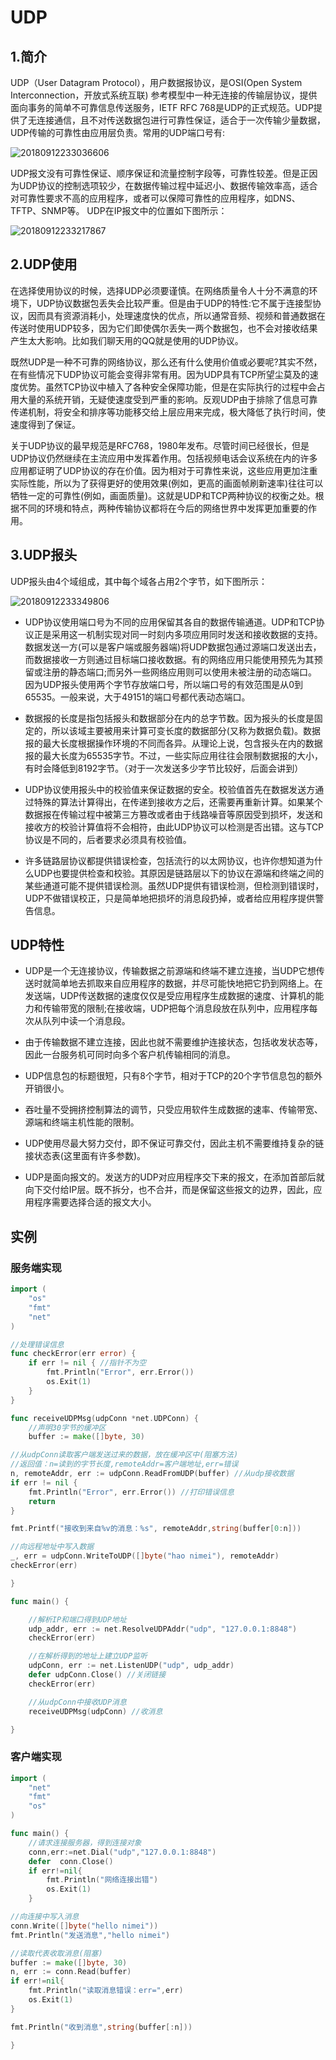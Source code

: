 # UDP

## 1.简介

UDP（User Datagram Protocol），用户数据报协议，是OSI(Open System Interconnection，开放式系统互联) 参考模型中一种无连接的传输层协议，提供面向事务的简单不可靠信息传送服务，IETF RFC 768是UDP的正式规范。UDP提供了无连接通信，且不对传送数据包进行可靠性保证，适合于一次传输少量数据，UDP传输的可靠性由应用层负责。常用的UDP端口号有: 

![20180912233036606](..\image\20180912233036606.png)

UDP报文没有可靠性保证、顺序保证和流量控制字段等，可靠性较差。但是正因为UDP协议的控制选项较少，在数据传输过程中延迟小、数据传输效率高，适合对可靠性要求不高的应用程序，或者可以保障可靠性的应用程序，如DNS、TFTP、SNMP等。 
UDP在IP报文中的位置如下图所示：

 ![20180912233217867](..\image\20180912233217867.png)

## 2.UDP使用

在选择使用协议的时候，选择UDP必须要谨慎。在网络质量令人十分不满意的环境下，UDP协议数据包丢失会比较严重。但是由于UDP的特性:它不属于连接型协议，因而具有资源消耗小，处理速度快的优点，所以通常音频、视频和普通数据在传送时使用UDP较多，因为它们即使偶尔丢失一两个数据包，也不会对接收结果产生太大影响。比如我们聊天用的QQ就是使用的UDP协议。

既然UDP是一种不可靠的网络协议，那么还有什么使用价值或必要呢?其实不然，在有些情况下UDP协议可能会变得非常有用。因为UDP具有TCP所望尘莫及的速度优势。虽然TCP协议中植入了各种安全保障功能，但是在实际执行的过程中会占用大量的系统开销，无疑使速度受到严重的影响。反观UDP由于排除了信息可靠传递机制，将安全和排序等功能移交给上层应用来完成，极大降低了执行时间，使速度得到了保证。

关于UDP协议的最早规范是RFC768，1980年发布。尽管时间已经很长，但是UDP协议仍然继续在主流应用中发挥着作用。包括视频电话会议系统在内的许多应用都证明了UDP协议的存在价值。因为相对于可靠性来说，这些应用更加注重实际性能，所以为了获得更好的使用效果(例如，更高的画面帧刷新速率)往往可以牺牲一定的可靠性(例如，画面质量)。这就是UDP和TCP两种协议的权衡之处。根据不同的环境和特点，两种传输协议都将在今后的网络世界中发挥更加重要的作用。

## 3.UDP报头

UDP报头由4个域组成，其中每个域各占用2个字节，如下图所示： 

![20180912233349806](..\image\20180912233349806.png)

- 
  UDP协议使用端口号为不同的应用保留其各自的数据传输通道。UDP和TCP协议正是采用这一机制实现对同一时刻内多项应用同时发送和接收数据的支持。数据发送一方(可以是客户端或服务器端)将UDP数据包通过源端口发送出去，而数据接收一方则通过目标端口接收数据。有的网络应用只能使用预先为其预留或注册的静态端口;而另外一些网络应用则可以使用未被注册的动态端口。因为UDP报头使用两个字节存放端口号，所以端口号的有效范围是从0到65535。一般来说，大于49151的端口号都代表动态端口。


- 数据报的长度是指包括报头和数据部分在内的总字节数。因为报头的长度是固定的，所以该域主要被用来计算可变长度的数据部分(又称为数据负载)。数据报的最大长度根据操作环境的不同而各异。从理论上说，包含报头在内的数据报的最大长度为65535字节。不过，一些实际应用往往会限制数据报的大小，有时会降低到8192字节。（对于一次发送多少字节比较好，后面会讲到）


- UDP协议使用报头中的校验值来保证数据的安全。校验值首先在数据发送方通过特殊的算法计算得出，在传递到接收方之后，还需要再重新计算。如果某个数据报在传输过程中被第三方篡改或者由于线路噪音等原因受到损坏，发送和接收方的校验计算值将不会相符，由此UDP协议可以检测是否出错。这与TCP协议是不同的，后者要求必须具有校验值。

- 许多链路层协议都提供错误检查，包括流行的以太网协议，也许你想知道为什么UDP也要提供检查和校验。其原因是链路层以下的协议在源端和终端之间的某些通道可能不提供错误检测。虽然UDP提供有错误检测，但检测到错误时，UDP不做错误校正，只是简单地把损坏的消息段扔掉，或者给应用程序提供警告信息。


## UDP特性

- UDP是一个无连接协议，传输数据之前源端和终端不建立连接，当UDP它想传送时就简单地去抓取来自应用程序的数据，并尽可能快地把它扔到网络上。在发送端，UDP传送数据的速度仅仅是受应用程序生成数据的速度、计算机的能力和传输带宽的限制;在接收端，UDP把每个消息段放在队列中，应用程序每次从队列中读一个消息段。

- 由于传输数据不建立连接，因此也就不需要维护连接状态，包括收发状态等，因此一台服务机可同时向多个客户机传输相同的消息。

- UDP信息包的标题很短，只有8个字节，相对于TCP的20个字节信息包的额外开销很小。

- 吞吐量不受拥挤控制算法的调节，只受应用软件生成数据的速率、传输带宽、源端和终端主机性能的限制。

- UDP使用尽最大努力交付，即不保证可靠交付，因此主机不需要维持复杂的链接状态表(这里面有许多参数)。

- UDP是面向报文的。发送方的UDP对应用程序交下来的报文，在添加首部后就向下交付给IP层。既不拆分，也不合并，而是保留这些报文的边界，因此，应用程序需要选择合适的报文大小。


## 实例

### 服务端实现

```go
import (
    "os"
    "fmt"
    "net"
)

//处理错误信息
func checkError(err error) {
    if err != nil { //指针不为空
        fmt.Println("Error", err.Error())
        os.Exit(1)
    }
}

func receiveUDPMsg(udpConn *net.UDPConn) {
    //声明30字节的缓冲区
    buffer := make([]byte, 30)

//从udpConn读取客户端发送过来的数据，放在缓冲区中(阻塞方法)
//返回值：n=读到的字节长度,remoteAddr=客户端地址,err=错误
n, remoteAddr, err := udpConn.ReadFromUDP(buffer) //从udp接收数据
if err != nil {
    fmt.Println("Error", err.Error()) //打印错误信息
    return
}

fmt.Printf("接收到来自%v的消息：%s", remoteAddr,string(buffer[0:n]))

//向远程地址中写入数据
_, err = udpConn.WriteToUDP([]byte("hao nimei"), remoteAddr)
checkError(err)

}

func main() {

    //解析IP和端口得到UDP地址
    udp_addr, err := net.ResolveUDPAddr("udp", "127.0.0.1:8848")
    checkError(err)

    //在解析得到的地址上建立UDP监听
    udpConn, err := net.ListenUDP("udp", udp_addr)
    defer udpConn.Close() //关闭链接
    checkError(err)

    //从udpConn中接收UDP消息
    receiveUDPMsg(udpConn) //收消息

}
```

### 客户端实现

```go
import (
    "net"
    "fmt"
    "os"
)

func main() {
    //请求连接服务器，得到连接对象
    conn,err:=net.Dial("udp","127.0.0.1:8848")
    defer  conn.Close()
    if err!=nil{
        fmt.Println("网络连接出错")
        os.Exit(1)
    }

//向连接中写入消息
conn.Write([]byte("hello nimei"))
fmt.Println("发送消息","hello nimei")

//读取代表收取消息(阻塞)
buffer := make([]byte, 30)
n, err := conn.Read(buffer)
if err!=nil{
    fmt.Println("读取消息错误：err=",err)
    os.Exit(1)
}

fmt.Println("收到消息",string(buffer[:n]))

}
```

